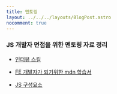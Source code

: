```yaml
---
title: 멘토링
layout: ../../../layouts/BlogPost.astro
nocomment: true
---
```


### JS 개발자 면접을 위한 멘토링 자료 정리

- [인터뷰 스킬](/secret/interview)

- [FE 개발자가 되기위한 mdn 학습서](https://developer.mozilla.org/ko/docs/orphaned/Learn/Front-end_web_developer)

- [JS 구성요소](https://developer.mozilla.org/ko/docs/Learn/JavaScript/Building_blocks)